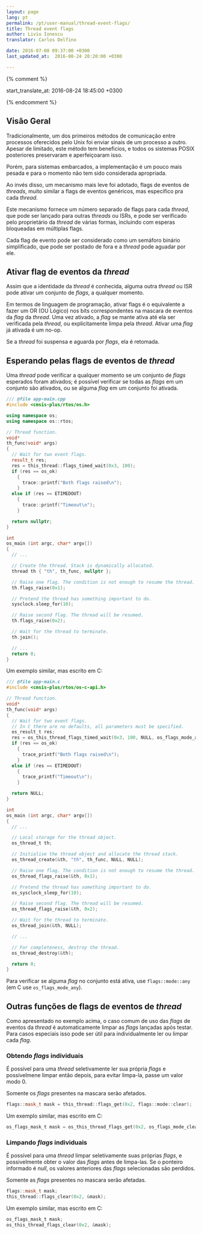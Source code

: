```yaml
---
layout: page
lang: pt
permalink: /pt/user-manual/thread-event-flags/
title: Thread event flags
author: Liviu Ionescu
translator: Carlos Delfino

date: 2016-07-08 09:37:00 +0300
last_updated_at:  2016-08-24 20:20:00 +0300

---
```

{% comment %}

start_translate_at:  2016-08-24 18:45:00 +0300

{% endcomment %}


## Visão Geral

Tradicionalmente, um dos primeiros métodos de comunicação entre processos oferecidos pelo Unix foi enviar sinais de um processo a outro. Apesar de limitado, este método tem beneficios, e todos os sistemas POSIX posteriores preservaram e aperfeiçoaram isso.

Porém, para sistemas embarcados, a implementação é um pouco mais pesada e para o momento não tem sido considerada apropriada.

Ao invés disso, um mecanismo mais leve foi adotado, flags de eventos de _threads_, muito similar a flags de eventos genéricos, mas especifico pra cada _thread_.

Este mecanismo fornece um número separado de flags para cada _thread_, que pode ser lançado para outras _threads_ ou ISRs, e pode ser verificado pelo proprietário da _thread_ de várias formas, incluindo com esperas bloqueadas em múltiplas flags.

Cada flag de evento pode ser considerado como um semáforo binário simplificado, que pode ser postado de fora e a _thread_ pode aguadar por ele.

## Ativar flag de eventos da _thread_

Assim que a identidade da _thread_ é conhecida, alguma outra _thread_ ou ISR pode ativar um conjunto de _flags_, a qualquer momento.

Em termos de linguagem de programação, ativar flags é o equivalente a fazer um OR (OU Lógico) nos bits correspondentes na mascara de eventos da _flag_ da _thread_. Uma vez ativado, a _flag_ se mante ativa até ela ser verificada pela _thread_, ou explicitamente limpa pela _thread_. Ativar uma _flag_ já ativada é um no-op.

Se a _thread_ foi suspensa e aguarda por _flags_, ela é retomada.

## Esperando pelas flags de eventos de _thread_

Uma _thread_ pode verificar a qualquer momento se um conjunto de _flags_ esperados foram ativados; é possível verificar se todas as _flags_ em um conjunto são ativados, ou se alguma _flag_ em um conjunto foi ativada.

``` c++
/// @file app-main.cpp
#include <cmsis-plus/rtos/os.h>

using namespace os;
using namespace os::rtos;

// Thread function.
void*
th_func(void* args)
{
  // Wait for two event flags.
  result_t res;
  res = this_thread::flags_timed_wait(0x3, 100);
  if (res == os_ok)
    {
      trace::printf("Both flags raised\n");
    }
  else if (res == ETIMEDOUT)
    {
      trace::printf("Timeout\n");
    }

  return nullptr;
}

int
os_main (int argc, char* argv[])
{
  // ...

  // Create the thread. Stack is dynamically allocated.
  thread th { "th", th_func, nullptr };

  // Raise one flag. The condition is not enough to resume the thread.
  th.flags_raise(0x1);

  // Pretend the thread has something important to do.
  sysclock.sleep_for(10);

  // Raise second flag. The thread will be resumed.
  th.flags_raise(0x2);

  // Wait for the thread to terminate.
  th.join();

  // ...
  return 0;
}
```
Um exemplo similar, mas escrito em C:

``` c
/// @file app-main.c
#include <cmsis-plus/rtos/os-c-api.h>

// Thread function.
void*
th_func(void* args)
{
  // Wait for two event flags.
  // In C there are no defaults, all parameters must be specified.
  os_result_t res;
  res = os_this_thread_flags_timed_wait(0x3, 100, NULL, os_flags_mode_all | os_flags_mode_clear);
  if (res == os_ok)
    {
      trace_printf("Both flags raised\n");
    }
  else if (res == ETIMEDOUT)
    {
      trace_printf("Timeout\n");
    }

  return NULL;
}

int
os_main (int argc, char* argv[])
{
  // ...

  // Local storage for the thread object.
  os_thread_t th;

  // Initialise the thread object and allocate the thread stack.
  os_thread_create(&th, "th", th_func, NULL, NULL);

  // Raise one flag. The condition is not enough to resume the thread.
  os_thread_flags_raise(&th, 0x1);

  // Pretend the thread has something important to do.
  os_sysclock_sleep_for(10);

  // Raise second flag. The thread will be resumed.
  os_thread_flags_raise(&th, 0x2);

  // Wait for the thread to terminate.
  os_thread_join(&th, NULL);

  // ...

  // For completeness, destroy the thread.
  os_thread_destroy(&th);

  return 0;
}
```

Para verificar se alguma _flag_ no conjunto está ativa, use  `flags::mode::any` (em C use `os_flags_mode_any`).

## Outras funções de flags de eventos de _thread_

Como apresentado no exemplo acima, o caso comum de uso das _flags_ de eventos da _thread_  é automaticamente limpar as _flags_ lançadas após testar. Para casos especiais isso pode ser útil para individualmente ler ou limpar cada _flag_.

### Obtendo _flags_ individuais

É possível para uma _thread_ seletivamente ler sua própria _flags_ e possívelmene limpar então depois, para evitar limpa-la, passe um valor modo 0.

Somente os _flags_ presentes na mascara serão afetados.

``` c++
flags::mask_t mask = this_thread::flags_get(0x2, flags::mode::clear);
```

Um exemplo similar, mas escrito em C:

``` c
os_flags_mask_t mask = os_this_thread_flags_get(0x2, os_flags_mode_clear);
```

### Limpando _flags_ individuais

É possível para uma _thread_ limpar seletivamente suas próprias _flags_, e possivelmente obter o valor das _flags_ antes de limpa-las. Se o ponteiro informado é _null_, os valores anteriores das _flags_ selecionadas são perdidos.

Somente as _flags_ presentes no mascara serão afetadas.

``` c++
flags::mask_t mask;
this_thread::flags_clear(0x2, &mask);
```

Um exemplo similar, mas escrito em C:

``` c
os_flags_mask_t mask;
os_this_thread_flags_clear(0x2, &mask);
```
